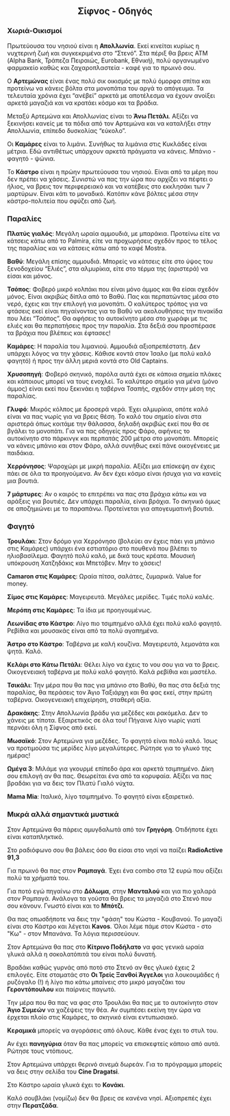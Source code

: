 <link rel="stylesheet" type="text/css" href="../style.css" />
<link href="https://fonts.googleapis.com/css?family=Roboto+Slab:300&amp;subset=greek" rel="stylesheet">
<h2 align="center">Σίφνος - Οδηγός</h2>

### Χωριά-Οικισμοί

Πρωτεύουσα του νησιού είναι η **Απολλωνία**. Εκεί κινείται κυρίως η νυχτερινή ζωή και συγκεκριμένα στο “Στενό”. Στα πέριξ θα βρεις ΑΤΜ (Alpha Bank, Τράπεζα Πειραιώς, Eurobank, Εθνική), πολύ οργανωμένο φαρμακείο καθώς και ζαχαροπλαστεία - καφέ για το πρωινό σου.

Ο **Αρτεμώνας** είναι ένας πολύ σικ οικισμός με πολύ όμορφα σπίτια και προτείνω να κάνεις βόλτα στα μονοπάτια του αργά το απόγευμα. Τα τελευταία χρόνια έχει “ανέβεί” αρκετά με αποτέλεσμα να έχουν ανοίξει αρκετά μαγαζιά και να κρατάει κόσμο και τα βράδια.

Μεταξύ Αρτεμώνα και Απολλωνίας είναι το **Άνω Πετάλι**. Αξίζει να ξεκινήσει κανείς με τα πόδια από τον Αρτεμώνα και να καταλήξει στην Απολλωνία, επίπεδο δυσκολίας “εύκολο”.

Οι **Καμάρες** είναι το λιμάνι. Συνήθως τα λιμάνια στις Κυκλάδες είναι μέτρια. Εδώ αντιθέτως υπάρχουν αρκετά πράγματα να κάνεις. Μπάνιο - φαγητό - ψώνια.

Το **Κάστρο** είναι η πρώην πρωτεύουσα του νησιού. Είναι από τα μέρη που δεν πρέπει να χάσεις. Συνιστώ να πας την ώρα που αρχίζει να πέφτει ο ήλιος, να βρεις τον περιφερειακό και να κατέβεις στο εκκλησάκι των 7 μαρτύρων. Είναι κάτι το μοναδικό. Κατόπιν κάνε βόλτες μέσα στην κάστρο-πολιτεία που σφύζει από ζωή.  


### Παραλίες

**Πλατύς γιαλός**: Μεγάλη ωραία αμμουδιά, με μπαράκια. Προτείνω είτε να κάτσεις κάτω από το Palmira, είτε να προχωρήσεις σχεδόν προς το τέλος της παραλίας και να κάτσεις κάτω από το καφέ Mostra.

**Βαθύ**: Μεγάλη επίσης αμμουδιά. Μπορείς να κάτσεις είτε στο ύψος του ξενοδοχείου “Ελιές”, στα αλμυρίκια, είτε στο τέρμα της (αριστερά) να είσαι και μόνος.

**Τσόπος**: Φοβερό μικρό κολπάκι που είναι μόνο άμμος και θα είσαι σχεδόν μόνος. Είναι ακριβώς δίπλα από το Βαθύ. Πας και περπατώντας μέσα στο νερό, έχεις και την επιλογή για μονοπάτι. Ο καλύτερος τρόπος για να φτάσεις εκεί είναι πηγαίνοντας για το Βαθύ να ακολουθήσεις την πινακίδα που λέει “Τσόπος”. Θα αφήσεις το αυτοκίνητο μέσα στο χωράφι με τις ελιές και θα περπατήσεις προς την παραλία. Στα δεξιά σου προσπέρασε τα βράχια που βλέπεις και έφτασες!

**Καμάρες**: Η παραλία του λιμανιού. Αμμουδιά αξιοπρεπέστατη. Δεν υπάρχει λόγος να την χάσεις. Κάθισε κοντά στον Ίσαλο (με πολύ καλό φαγητό) ή προς την άλλη μεριά κοντά στο Old Captains.

**Χρυσοπηγή**: Φοβερό σκηνικό, παρόλα αυτά έχει σε κάποια σημεία πλάκες και κάποιους μπορεί να τους ενοχλεί. Το καλύτερο σημείο για μένα (μόνο άμμος) είναι εκεί που ξεκινάει η ταβέρνα Τσαπής, σχεδόν στην μέση της παραλίας.

**Γλυφό**: Μικρός κόλπος με δροσερά νερά. Έχει αλμυρίκια, οπότε καλό είναι να πας νωρίς για να βρεις θέση. Το καλό του σημείο είναι στα αριστερά όπως κοιτάμε την θάλασσα, δηλαδή ακριβώς εκεί που θα σε βγάλει το μονοπάτι. Για να πας οδηγείς προς Φάρο, αφήνεις το αυτοκίνητο στο πάρκινγκ και περπατάς 200 μέτρα στο μονοπάτι. Μπορείς να κάνεις μπάνιο και στον Φάρο, αλλά συνήθως εκεί πάνε οικογένειες με παιδάκια.

**Χερρόνησος**: Ψαροχώρι με μικρή παραλία. Αξίζει μια επίσκεψη αν έχεις πάει σε όλα τα προηγούμενα. Αν δεν έχει κόσμο είναι ήσυχα για να κανείς μια βουτιά.  

**7 μάρτυρες**: Αν ο καιρός το επιτρέπει να πας στα βράχια κάτω και να αράξεις για βουτιές. Δεν υπάρχει παραλία, είναι βράχια. Το σκηνικό όμως σε αποζημιώνει με το παραπάνω. Προτείνεται για απογευματινή βουτιά.


### Φαγητό

**Τρουλάκι**: Στον δρόμο για Χερρόνησο (βολεύει αν έχεις πάει για μπάνιο στις Καμάρες) υπάρχει ένα εστιατόριο στο πουθενά που βλέπει το ηλιοβασίλεμα. Φαγητό πολύ καλό, με δικά τους κρέατα. Μουσική υπόκρουση Χατζηδάκις και Μπετόβεν. Μην το χάσεις!

**Camaron στις Καμάρες**: Ωραία πίτσα, σαλάτες, ζυμαρικά. Value for money.

**Σίμος στις Καμάρες**: Μαγειρευτά. Μεγάλες μερίδες. Τιμές πολύ καλές.

**Μερόπη στις Καμάρες**: Τα ίδια με προηγουμένως.

**Λεωνίδας στο Κάστρο**: Λίγο πιο τσιμπημένο αλλά έχει πολύ καλό φαγητό. Ρεβίθια και μουσακάς είναι από τα πολύ αγαπημένα.

**Άστρο στο Κάστρο**: Ταβέρνα με καλή κουζίνα. Μαγειρευτά, λεμονάτα και ψητά. Καλό.

**Κελάρι στο Κάτω Πετάλι**: Θέλει λίγο να έχεις το νου σου για να το βρεις. Οικογενειακή ταβέρνα με πολύ καλό φαγητό. Καλά ρεβίθια και μαστέλο.

**Τσικάλι**: Την μέρα που θα πας για μπάνιο στο Βαθύ, θα πας στα δεξιά της παραλίας, θα περάσεις τον Άγιο Ταξιάρχη και θα φας εκεί, στην πρώτη ταβέρνα. Οικογενειακή επιχείρηση, σταθερή αξία.  

**Δρακάκης**: Στην Απολλωνία βράδυ για μεζέδες και ρακόμελα.  Δεν το χάνεις με τίποτα. Εξαιρετικός σε όλα του! Πήγαινε λίγο νωρίς γιατί περνάει όλη η Σίφνος από εκεί.

**Μωσαϊκό**: Στον Αρτεμώνα για μεζέδες. Το φαγητό είναι πολύ καλό. Ίσως να προτιμούσα τις μερίδες λίγο μεγαλύτερες. Ρώτησε για το γλυκό της ημέρας!

**Ωμέγα 3**: Μιλάμε για γκουρμέ επίπεδο άρα και αρκετά τσιμπημένο. Δίκη σου επιλογή αν θα πας. Θεωρείται ένα από τα κορυφαία. Αξίζει να πας βραδάκι για να δεις τον Πλατύ Γιαλό νύχτα.

**Mama Mia**: Ιταλικό, λίγο τσιμπημένο. Το φαγητό είναι εξαιρετικό.


### Μικρά αλλά σημαντικά μυστικά

Στον Αρτεμώνα θα πάρεις αμυγδαλωτά από τον **Γρηγόρη**. Οτιδήποτε έχει είναι καταπληκτικό.

Στο ραδιόφωνο σου θα βάλεις όσο θα είσαι στο νησί να παίζει **RadioActive 91,3**

Για πρωινό θα πας στον **Ραμπαγά**. Έχει ένα combo στα 12 ευρώ που αξίζει πολύ τα χρήματά του.

Για ποτό εγώ πηγαίνω στο **Δόλωμα**, στην **Μανταλού** και για πιο χαλαρά στον Ραμπαγά. Ανάλογα τα γούστα θα βρεις τα μαγαζιά στο Στενό που σου κάνουν. Γνωστό είναι και το **Μπότζι**.

Θα πας οπωσδήποτε να δεις την "φάση" του Κώστα - Κουβανού. Το μαγαζί είναι στο Κάστρο και λέγεται **Κavos**. Όλοι λέμε πάμε στον Κώστα - στο "Κω" - στον Μπανάνα. Τα λόγια περισσεύουν.

Στον Αρτεμώνα θα πας στο **Κίτρινο Ποδήλατο** να φας γενικά ωραία γλυκά αλλά η σοκολατόπιτά του είναι πολύ δυνατή.

Βραδάκι καθώς γυρνάς από ποτό στο Στενό αν θες γλυκό έχεις 2 επιλογές. Είτε σταματάς στο **Οι Τρείς Ξανθοί Άγγελοι** για λουκουμάδες ή ρυζόγαλο (!) ή λίγο πιο κάτω μπαίνεις στο μικρό μαγαζάκι του **Γεροντόπουλου** και παίρνεις παγωτό.

Την μέρα που θα πας να φας στο Τρουλάκι θα πας με το αυτοκίνητο στον **Άγιο Συμεών** να χαζέψεις την θέα. Αν συμπέσει εκείνη την ώρα να έρχεται πλοίο στις Καμάρες, το σκηνικό είναι εντυπωσιακό.

**Κεραμικά** μπορείς να αγοράσεις από όλους. Κάθε ένας έχει το στυλ του.

Αν έχει **πανηγύρια** όταν θα πας μπορείς να επισκεφτείς κάποιο από αυτά. Ρώτησε τους ντόπιους.

Στον Αρτεμώνα υπάρχει θερινό σινεμά δωρεάν. Για το πρόγραμμα μπορείς να δεις στην σελίδα του **Cine Dragatsi**.

Στο Κάστρο ωραία γλυκά έχει το **Κονάκι**.

Καλό σουβλάκι (νομίζω) δεν θα βρεις σε κανένα νησί. Αξιοπρεπές έχει στην **Περατζάδα**.
